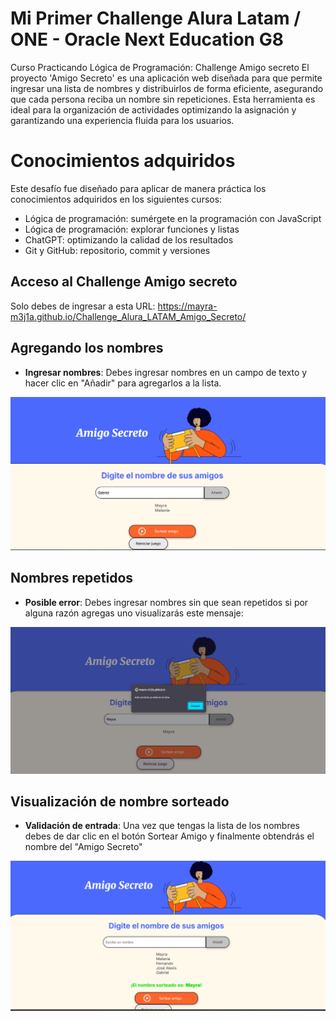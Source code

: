 <h1> Mi Primer Challenge Alura Latam / ONE - Oracle Next Education G8 </h1>
Curso Practicando Lógica de Programación: Challenge Amigo secreto
El proyecto 'Amigo Secreto' es una aplicación web diseñada para que permite ingresar una lista de nombres y distribuirlos de forma eficiente, asegurando que cada persona reciba un nombre sin repeticiones. Esta herramienta es ideal para la organización de actividades optimizando la asignación y garantizando una experiencia fluida para los usuarios. 

# Conocimientos adquiridos
Este desafío fue diseñado para aplicar de manera práctica los conocimientos adquiridos en los siguientes cursos:

- Lógica de programación: sumérgete en la programación con JavaScript
- Lógica de programación: explorar funciones y listas
- ChatGPT: optimizando la calidad de los resultados
- Git y GitHub: repositorio, commit y versiones

## Acceso al Challenge Amigo secreto
Solo debes de ingresar a esta URL: https://mayra-m3j1a.github.io/Challenge_Alura_LATAM_Amigo_Secreto/

## Agregando los nombres
- **Ingresar nombres**: Debes ingresar nombres en un campo de texto y hacer clic en "Añadir" para agregarlos a la lista.
<p align="center">
  <img src="https://github.com/Mayra-M3j1a/Challenge_Alura_LATAM_Amigo_Secreto/blob/main/assets/Agregando%20nombres.png" alt="Imagen" width="800">
</p>

## Nombres repetidos
- **Posible error**: Debes ingresar nombres sin que sean repetidos si por alguna razón agregas uno visualizarás este mensaje:
<p align="center">
  <img src="https://github.com/Mayra-M3j1a/Challenge_Alura_LATAM_Amigo_Secreto/blob/main/assets/Nombre%20repetido.png" alt="Imagen" width="800">
</p>

## Visualización de nombre sorteado
- **Validación de entrada**: Una vez que tengas la lista de los nombres debes de dar clic en el botón Sortear Amigo y finalmente obtendrás el nombre del "Amigo Secreto"
<p align="center">
  <img src="https://github.com/Mayra-M3j1a/Challenge_Alura_LATAM_Amigo_Secreto/blob/main/assets/lista%20de%20nombres.png" alt="Imagen" width="800">
</p>




